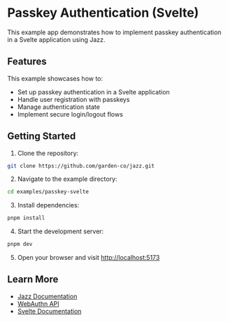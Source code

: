 # Passkey Authentication (Svelte)

This example app demonstrates how to implement passkey authentication in a Svelte application using Jazz.

## Features

This example showcases how to:
- Set up passkey authentication in a Svelte application
- Handle user registration with passkeys
- Manage authentication state
- Implement secure login/logout flows

## Getting Started

1. Clone the repository:

```sh
git clone https://github.com/garden-co/jazz.git
```

2. Navigate to the example directory:

```sh
cd examples/passkey-svelte
```

3. Install dependencies:

```sh
pnpm install
```

4. Start the development server:

```sh
pnpm dev
```

5. Open your browser and visit [http://localhost:5173](http://localhost:5173)


## Learn More

- [Jazz Documentation](https://jazz.tools/docs/svelte)
- [WebAuthn API](https://developer.mozilla.org/en-US/docs/Web/API/Web_Authentication_API)
- [Svelte Documentation](https://svelte.dev)
